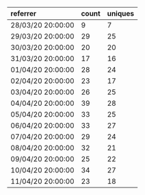 | referrer          | count | uniques |
| :---------------- | :---- | :------ |
| 28/03/20 20:00:00 | 9     | 7       |
| 29/03/20 20:00:00 | 29    | 25      |
| 30/03/20 20:00:00 | 20    | 20      |
| 31/03/20 20:00:00 | 17    | 16      |
| 01/04/20 20:00:00 | 28    | 24      |
| 02/04/20 20:00:00 | 23    | 17      |
| 03/04/20 20:00:00 | 26    | 25      |
| 04/04/20 20:00:00 | 39    | 28      |
| 05/04/20 20:00:00 | 33    | 25      |
| 06/04/20 20:00:00 | 33    | 27      |
| 07/04/20 20:00:00 | 29    | 24      |
| 08/04/20 20:00:00 | 32    | 21      |
| 09/04/20 20:00:00 | 25    | 22      |
| 10/04/20 20:00:00 | 34    | 27      |
| 11/04/20 20:00:00 | 23    | 18      |